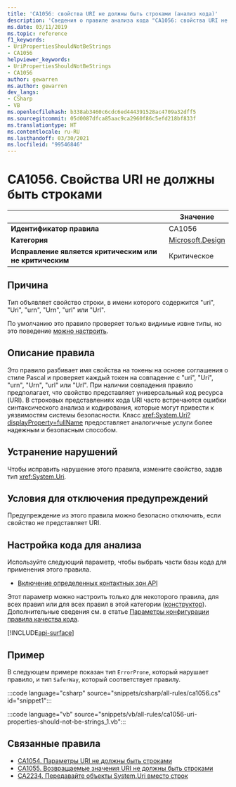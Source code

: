 ```yaml
---
title: 'CA1056: свойства URI не должны быть строками (анализ кода)'
description: 'Сведения о правиле анализа кода "CA1056: свойства URI не должны быть строками"'
ms.date: 03/11/2019
ms.topic: reference
f1_keywords:
- UriPropertiesShouldNotBeStrings
- CA1056
helpviewer_keywords:
- UriPropertiesShouldNotBeStrings
- CA1056
author: gewarren
ms.author: gewarren
dev_langs:
- CSharp
- VB
ms.openlocfilehash: b338ab3460c6cdc6ed444391528ac4709a32dff5
ms.sourcegitcommit: 05d0087dfca85aac9ca2960f86c5efd218bf833f
ms.translationtype: HT
ms.contentlocale: ru-RU
ms.lasthandoff: 03/30/2021
ms.locfileid: "99546846"
---
```

# <a name="ca1056-uri-properties-should-not-be-strings"></a>CA1056. Свойства URI не должны быть строками

| | Значение |
|-|-|
| **Идентификатор правила** |CA1056|
| **Категория** |[Microsoft.Design](design-warnings.md)|
| **Исправление является критическим или не критическим** |Критическое|

## <a name="cause"></a>Причина

Тип объявляет свойство строки, в имени которого содержится "uri", "Uri", "urn", "Urn", "url" или "Url".

По умолчанию это правило проверяет только видимые извне типы, но это поведение [можно настроить](#configure-code-to-analyze).

## <a name="rule-description"></a>Описание правила

Это правило разбивает имя свойства на токены на основе соглашения о стиле Pascal и проверяет каждый токен на совпадение с "uri", "Uri", "urn", "Urn", "url" или "Url". При наличии совпадения правило предполагает, что свойство представляет универсальный код ресурса (URI). В строковых представлениях кода URI часто встречаются ошибки синтаксического анализа и кодирования, которые могут привести к уязвимостям системы безопасности. Класс <xref:System.Uri?displayProperty=fullName> предоставляет аналогичные услуги более надежным и безопасным способом.

## <a name="how-to-fix-violations"></a>Устранение нарушений

Чтобы исправить нарушение этого правила, измените свойство, задав тип <xref:System.Uri>.

## <a name="when-to-suppress-warnings"></a>Условия для отключения предупреждений

Предупреждение из этого правила можно безопасно отключить, если свойство не представляет URI.

## <a name="configure-code-to-analyze"></a>Настройка кода для анализа

Используйте следующий параметр, чтобы выбрать части базы кода для применения этого правила.

- [Включение определенных контактных зон API](#include-specific-api-surfaces)

Этот параметр можно настроить только для некоторого правила, для всех правил или для всех правил в этой категории ([конструктор](design-warnings.md)). Дополнительные сведения см. в статье [Параметры конфигурации правила качества кода](../code-quality-rule-options.md).

[!INCLUDE[api-surface](~/includes/code-analysis/api-surface.md)]

## <a name="example"></a>Пример

В следующем примере показан тип `ErrorProne`, который нарушает правило, и тип `SaferWay`, который соответствует правилу.

:::code language="csharp" source="snippets/csharp/all-rules/ca1056.cs" id="snippet1":::

:::code language="vb" source="snippets/vb/all-rules/ca1056-uri-properties-should-not-be-strings_1.vb":::

## <a name="related-rules"></a>Связанные правила

- [CA1054. Параметры URI не должны быть строками](ca1054.md)
- [CA1055. Возвращаемые значения URI не должны быть строками](ca1055.md)
- [CA2234. Передавайте объекты System.Uri вместо строк](ca2234.md)
